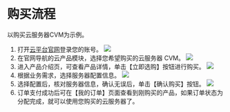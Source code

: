 
# 购买流程
以购买云服务器CVM为示例。
1. 打开[云平台官网](http://tce.fsphere.cn/)登录您的账号。
     ![](http://imgcache.tce.fsphere.cn/static/i.imgur.com/K2ObrGP.png)
2. 在官网导航的云产品模块，选择您希望购买的云服务器 CVM。
       ![](http://imgcache.tce.fsphere.cn/static/i.imgur.com/6N7GEVV.png)
3. 进入产品介绍页，可查看产品详情，单击【立即选购】按钮进行购买。
       ![](http://imgcache.tce.fsphere.cn/static/i.imgur.com/lVdLnUE.png)
4. 根据业务需求，选择服务器配置信息。
       ![](http://imgcache.tce.fsphere.cn/static/i.imgur.com/m9MAVLC.png)
5. 选择配置后，核对服务器信息，确认无误后，单击【确认购买】按钮。
       ![](http://imgcache.tce.fsphere.cn/static/i.imgur.com/MsCSm2H.png)
6. 订单支付成功后可在【我的订单】页面查看到刚购买的产品，如果订单状态为分配完成，就可以使用您购买的云服务器了。
